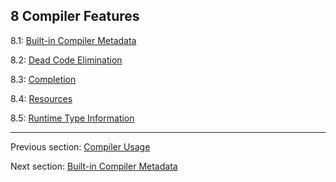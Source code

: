 ## 8 Compiler Features

8.1: [Built-in Compiler Metadata](cr-metadata.md)

8.2: [Dead Code Elimination](cr-dce.md)

8.3: [Completion](#)

8.4: [Resources](cr-resources.md)

8.5: [Runtime Type Information](cr-rtti.md)

---

Previous section: [Compiler Usage](compiler-usage.md)

Next section: [Built-in Compiler Metadata](cr-metadata.md)